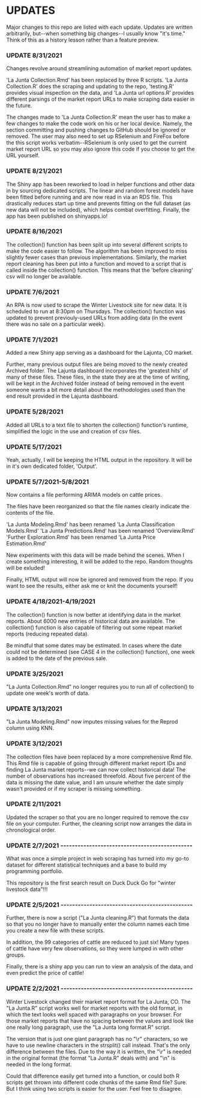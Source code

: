 # UPDATES
Major changes to this repo are listed with each update. Updates are written arbitrarily, but--when something big changes--I usually know "it's time." Think of this as a history lesson rather than a feature preview.

### UPDATE 8/31/2021
Changes revolve around streamlining automation of market report updates.

'La Junta Collection.Rmd' has been replaced by three R scripts. 'La Junta Collection.R' does the scraping and updating to the repo, 'testing.R' provides visual inspection on the data, and 'La Junta url options.R' provides different parsings of the market report URLs to make scraping data easier in the future.

The changes made to 'La Junta Collection.R' mean the user has to make a few changes to make the code work on his or her local device. Namely, the section committing and pushing changes to GitHub should be ignored or removed. The user may also need to set up RSelenium and FireFox before the this script works verbatim--RSelenium is only used to get the current market report URL so you may also ignore this code if you choose to get the URL yourself.

### UPDATE 8/21/2021
The Shiny app has been reworked to load in helper functions and other data in by sourcing dedicated scripts. The linear and random forest models have been fitted before running and are now read in via an RDS file. This drastically reduces start up time and prevents fitting on the full dataset (as new data will not be included), which helps combat overfitting. Finally, the app has been published on shinyapps.io!

### UPDATE 8/16/2021
The collection() function has been split up into several different scripts to make the code easier to follow. The algorithm has been improved to miss slightly fewer cases than previous implementations. Similarly, the market report cleaning has been put into a function and moved to a script that is called inside the collection() function. This means that the 'before cleaning' csv will no longer be available.

### UPDATE 7/6/2021
An RPA is now used to scrape the Winter Livestock site for new data. It is scheduled to run at 8:30pm on Thursdays. The collection() function was updated to prevent previouly-used URLs from adding data (in the event there was no sale on a particular week).

### UPDATE 7/1/2021
Added a new Shiny app serving as a dashboard for the Lajunta, CO market.

Further, many previous output files are being moved to the newly created Archived folder. The Lajunta dashboard incorporates the 'greatest hits' of many of these files. These files, in the state they are at the time of writing, will be kept in the Archived folder instead of being removed in the event someone wants a bit more detail about the methodologies used than the end result provided in the Lajunta dashboard.

### UPDATE 5/28/2021
Added all URLs to a text file to shorten the collection() function's runtime, simplified the logic in the use and creation of csv files.

### UPDATE 5/17/2021
Yeah, actually, I will be keeping the HTML output in the repository. It will be in it's own dedicated folder, 'Output'.

### UPDATE 5/7/2021-5/8/2021
Now contains a file performing ARIMA models on cattle prices.

The files have been reorganized so that the file names clearly indicate the contents of the file.

'La Junta Modeling.Rmd' has been renamed 'La Junta Classification Models.Rmd'
'La Junta Predictions.Rmd' has been renamed 'Overview.Rmd'
'Further Exploration.Rmd' has been renamed 'La Junta Price Estimation.Rmd'

New experiments with this data will be made behind the scenes. When I create something interesting, it will be added to the repo. Random thoughts will be exluded!

Finally, HTML output will now be ignored and removed from the repo. If you want to see the results, either ask me or knit the documents yourself!

### UPDATE 4/18/2021-4/19/2021
The collection() function is now better at identifying data in the market reports. About 6000 new entries of historical data are available. The collection() function is also capable of filtering out some repeat market reports (reducing repeated data).

Be mindful that some dates may be estimated. In cases where the date could not be determined (see CASE 4 in the collection() function), one week is added to the date of the previous sale.

### UPDATE 3/25/2021
"La Junta Collection.Rmd" no longer requires you to run all of collection() to update one week's worth of data.

### UPDATE 3/13/2021
"La Junta Modeling.Rmd" now imputes missing values for the Reprod column using KNN.

### UPDATE 3/12/2021
The collection files have been replaced by a more comprehensive Rmd file. This Rmd file is capable of going through different market report IDs and finding La Junta market reports--we can now collect historical data! The number of observations has increased threefold. About five percent of the data is missing the date value, and I am unsure whether the date simply wasn't provided or if my scraper is missing something.

### UPDATE 2/11/2021
Updated the scraper so that you are no longer required to remove the csv file on your computer. Further, the cleaning script now arranges the data in chronological order.

### UPDATE 2/7/2021 ----------------------------------------------
What was once a simple project in web scraping has turned into my go-to dataset for different statistical techniques and a base to build my programming portfolio.

This repository is the first search result on Duck Duck Go for "winter livestock data"!!!

### UPDATE 2/5/2021 ----------------------------------------------
Further, there is now a script ("La Junta cleaning.R") that formats the data so that you no longer have to manually enter the column names each time you create a new file with these scripts.

In addition, the 99 categories of cattle are reduced to just six! Many types of cattle have very few observations, so they were lumped in with other groups.

Finally, there is a shiny app you can run to view an analysis of the data, and even predict the price of cattle!

### UPDATE 2/2/2021 ----------------------------------------------
Winter Livestock changed their market report format for La Junta, CO. The "La Junta.R" script works well for market reports with the old format, in which the text looks well spaced with paragraphs on your browser. For those market reports that have no spacing between the values and look like one really long paragraph, use the "La Junta long format.R" script.

The version that is just one giant paragraph has no "\r" characters, so we have to use newline characters in the strsplit() call instead. That's the only difference between the files. Due to the way it is written, the "\r" is needed in the original format (the format "La Junta.R" deals with) and "\n" is needed in the long format.

Could that difference easily get turned into a function, or could both R scripts get thrown into different code chunks of the same Rmd file? Sure. But I think using two scripts is easier for the user. Feel free to disagree.
